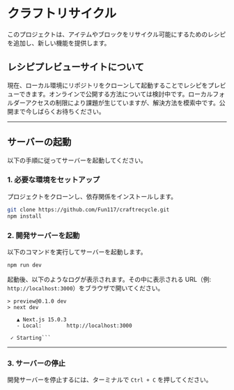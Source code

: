 # クラフトリサイクル

このプロジェクトは、アイテムやブロックをリサイクル可能にするためのレシピを追加し、新しい機能を提供します。

## レシピプレビューサイトについて

現在、ローカル環境にリポジトリをクローンして起動することでレシピをプレビューできます。オンラインで公開する方法については検討中です。ローカルフォルダーアクセスの制限により課題が生じていますが、解決方法を模索中です。公開まで今しばらくお待ちください。

---

## サーバーの起動

以下の手順に従ってサーバーを起動してください。

### 1. 必要な環境をセットアップ

プロジェクトをクローンし、依存関係をインストールします。

```bash
git clone https://github.com/Fun117/craftrecycle.git
npm install
```

### 2. 開発サーバーを起動

以下のコマンドを実行してサーバーを起動します。

```bash
npm run dev
```

起動後、以下のようなログが表示されます。その中に表示される URL（例: `http://localhost:3000`）をブラウザで開いてください。

```log
> preview@0.1.0 dev
> next dev

   ▲ Next.js 15.0.3
   - Local:        http://localhost:3000

 ✓ Starting```
```

---

### 3. サーバーの停止

開発サーバーを停止するには、ターミナルで `Ctrl + C` を押してください。